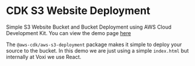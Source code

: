 # CDK S3 Website Deployment

Simple S3 Website Bucket and Bucket Deployment using AWS Cloud Development Kit. You can view the demo page [here](https://cdk-demo.kennethwinner.com/)

The `@aws-cdk/aws-s3-deployment` package makes it simple to deploy your source to the bucket. In this demo we are just using a simple `index.html` but internally at Voxi we use React.